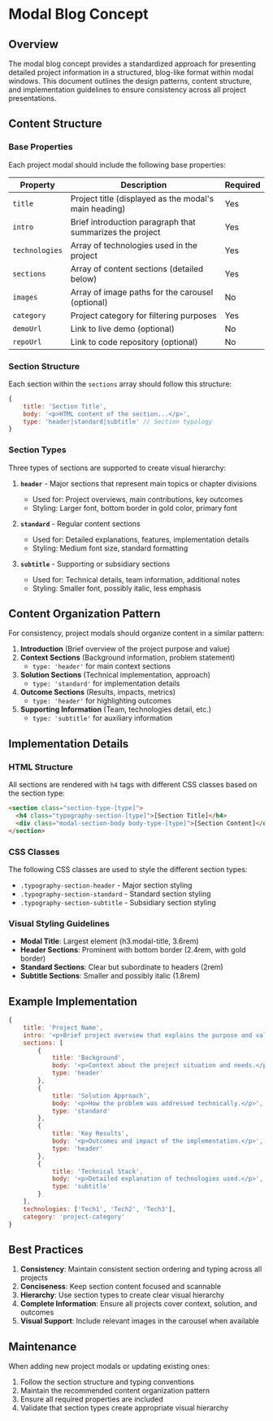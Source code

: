 # Modal Blog Concept

## Overview

The modal blog concept provides a standardized approach for presenting detailed project information in a structured, blog-like format within modal windows. This document outlines the design patterns, content structure, and implementation guidelines to ensure consistency across all project presentations.

## Content Structure

### Base Properties

Each project modal should include the following base properties:

| Property | Description | Required |
|----------|-------------|----------|
| `title` | Project title (displayed as the modal's main heading) | Yes |
| `intro` | Brief introduction paragraph that summarizes the project | Yes |
| `technologies` | Array of technologies used in the project | Yes |
| `sections` | Array of content sections (detailed below) | Yes |
| `images` | Array of image paths for the carousel (optional) | No |
| `category` | Project category for filtering purposes | Yes |
| `demoUrl` | Link to live demo (optional) | No |
| `repoUrl` | Link to code repository (optional) | No |

### Section Structure

Each section within the `sections` array should follow this structure:

```javascript
{
    title: 'Section Title',
    body: '<p>HTML content of the section...</p>',
    type: 'header|standard|subtitle' // Section typology
}
```

### Section Types

Three types of sections are supported to create visual hierarchy:

1. **`header`** - Major sections that represent main topics or chapter divisions
   - Used for: Project overviews, main contributions, key outcomes
   - Styling: Larger font, bottom border in gold color, primary font

2. **`standard`** - Regular content sections 
   - Used for: Detailed explanations, features, implementation details
   - Styling: Medium font size, standard formatting

3. **`subtitle`** - Supporting or subsidiary sections
   - Used for: Technical details, team information, additional notes
   - Styling: Smaller font, possibly italic, less emphasis

## Content Organization Pattern

For consistency, project modals should organize content in a similar pattern:

1. **Introduction** (Brief overview of the project purpose and value)
2. **Context Sections** (Background information, problem statement)
   - `type: 'header'` for main context sections
3. **Solution Sections** (Technical implementation, approach)
   - `type: 'standard'` for implementation details
4. **Outcome Sections** (Results, impacts, metrics)
   - `type: 'header'` for highlighting outcomes
5. **Supporting Information** (Team, technologies detail, etc.)
   - `type: 'subtitle'` for auxiliary information

## Implementation Details

### HTML Structure

All sections are rendered with `h4` tags with different CSS classes based on the section type:

```html
<section class="section-type-[type]">
  <h4 class="typography-section-[type]">[Section Title]</h4>
  <div class="modal-section-body body-type-[type]">[Section Content]</div>
</section>
```

### CSS Classes

The following CSS classes are used to style the different section types:

- `.typography-section-header` - Major section styling
- `.typography-section-standard` - Standard section styling
- `.typography-section-subtitle` - Subsidiary section styling

### Visual Styling Guidelines

- **Modal Title**: Largest element (h3.modal-title, 3.6rem)
- **Header Sections**: Prominent with bottom border (2.4rem, with gold border)
- **Standard Sections**: Clear but subordinate to headers (2rem)
- **Subtitle Sections**: Smaller and possibly italic (1.8rem)

## Example Implementation

```javascript
{
    title: 'Project Name',
    intro: '<p>Brief project overview that explains the purpose and value.</p>',
    sections: [
        {
            title: 'Background',
            body: '<p>Context about the project situation and needs.</p>',
            type: 'header'
        },
        {
            title: 'Solution Approach',
            body: '<p>How the problem was addressed technically.</p>',
            type: 'standard'
        },
        {
            title: 'Key Results',
            body: '<p>Outcomes and impact of the implementation.</p>',
            type: 'header'
        },
        {
            title: 'Technical Stack',
            body: '<p>Detailed explanation of technologies used.</p>',
            type: 'subtitle'
        }
    ],
    technologies: ['Tech1', 'Tech2', 'Tech3'],
    category: 'project-category'
}
```

## Best Practices

1. **Consistency**: Maintain consistent section ordering and typing across all projects
2. **Conciseness**: Keep section content focused and scannable
3. **Hierarchy**: Use section types to create clear visual hierarchy
4. **Complete Information**: Ensure all projects cover context, solution, and outcomes
5. **Visual Support**: Include relevant images in the carousel when available

## Maintenance

When adding new project modals or updating existing ones:

1. Follow the section structure and typing conventions
2. Maintain the recommended content organization pattern
3. Ensure all required properties are included
4. Validate that section types create appropriate visual hierarchy